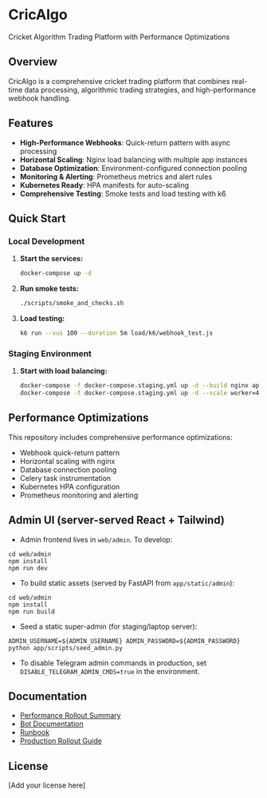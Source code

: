 # CricAlgo

Cricket Algorithm Trading Platform with Performance Optimizations

## Overview

CricAlgo is a comprehensive cricket trading platform that combines real-time data processing, algorithmic trading strategies, and high-performance webhook handling.

## Features

- **High-Performance Webhooks**: Quick-return pattern with async processing
- **Horizontal Scaling**: Nginx load balancing with multiple app instances
- **Database Optimization**: Environment-configured connection pooling
- **Monitoring & Alerting**: Prometheus metrics and alert rules
- **Kubernetes Ready**: HPA manifests for auto-scaling
- **Comprehensive Testing**: Smoke tests and load testing with k6

## Quick Start

### Local Development

1. **Start the services:**
   ```bash
   docker-compose up -d
   ```

2. **Run smoke tests:**
   ```bash
   ./scripts/smoke_and_checks.sh
   ```

3. **Load testing:**
   ```bash
   k6 run --vus 100 --duration 5m load/k6/webhook_test.js
   ```

### Staging Environment

1. **Start with load balancing:**
   ```bash
   docker-compose -f docker-compose.staging.yml up -d --build nginx app1 app2 app3
   docker-compose -f docker-compose.staging.yml up -d --scale worker=4
   ```

## Performance Optimizations

This repository includes comprehensive performance optimizations:

- Webhook quick-return pattern
- Horizontal scaling with nginx
- Database connection pooling
- Celery task instrumentation
- Kubernetes HPA configuration
- Prometheus monitoring and alerting

## Admin UI (server-served React + Tailwind)

- Admin frontend lives in `web/admin`. To develop:
```
cd web/admin
npm install
npm run dev
```
- To build static assets (served by FastAPI from `app/static/admin`):
```
cd web/admin
npm install
npm run build
```
- Seed a static super-admin (for staging/laptop server):
```
ADMIN_USERNAME=${ADMIN_USERNAME} ADMIN_PASSWORD=${ADMIN_PASSWORD} python app/scripts/seed_admin.py
```
- To disable Telegram admin commands in production, set `DISABLE_TELEGRAM_ADMIN_CMDS=true` in the environment.

## Documentation

- [Performance Rollout Summary](PERFORMANCE_ROLLOUT_SUMMARY.md)
- [Bot Documentation](docs/bot.md)
- [Runbook](docs/runbook.md)
- [Production Rollout Guide](docs/runbook_prod_rollout.md)

## License

[Add your license here]